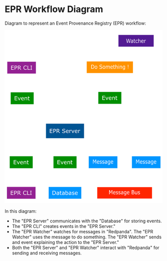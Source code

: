 # EPR Workflow Diagram

Diagram to represent an Event Provenance Registry (EPR) workflow:

![epr-workflow](../images/epr-workflow-lite.png)

In this diagram:

- The "EPR Server" communicates with the "Database" for storing events.
- The "EPR CLI" creates events in the "EPR Server."
- The "EPR Watcher" watches for messages in "Redpanda". The "EPR Watcher" uses
  the message to do something. The "EPR Watcher" sends and event explaining the
  action to the "EPR Server."
- Both the "EPR Server" and "EPR Watcher" interact with "Redpanda" for sending
  and receiving messages.
